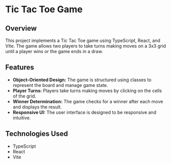 # Tic Tac Toe Game

## Overview

This project implements a Tic Tac Toe game using TypeScript, React, and Vite. The game allows two players to take turns making moves on a 3x3 grid until a player wins or the game ends in a draw.

## Features

- **Object-Oriented Design:** The game is structured using classes to represent the board and manage game state.
- **Player Turns:** Players take turns making moves by clicking on the cells of the grid.
- **Winner Determination:** The game checks for a winner after each move and displays the result.
- **Responsive UI:** The user interface is designed to be responsive and intuitive.

## Technologies Used

- TypeScript
- React
- Vite

